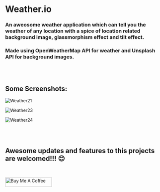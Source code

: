 # Weather.io

### An aweosome weather application which can tell you the weather of any location with a spice of location related background image, glassmorphism effect and tilt effect.

### Made using OpenWeatherMap API for weather and Unsplash API for background images.

<br>
<br>

## Some Screenshots:

![Weather21](https://user-images.githubusercontent.com/69153292/126670065-7b8ccc27-f008-4b6a-85c3-620813bbb31f.png)

![Weather23](https://user-images.githubusercontent.com/69153292/126671930-adc08794-20d1-493b-97d8-40d7d67df7a1.png)

![Weather24](https://user-images.githubusercontent.com/69153292/126671945-bc725539-dba3-4127-ac7f-a3adfd5789b3.png)

<br>
<br>

## Awesome updates and features to this projects are welcomed!!! 😊

<br>

<a href="https://www.buymeacoffee.com/yashism" target="_blank"><img src="https://cdn.buymeacoffee.com/buttons/v2/default-yellow.png" alt="Buy Me A Coffee" style="height: 30px !important;width: 150px !important;" ></a>
